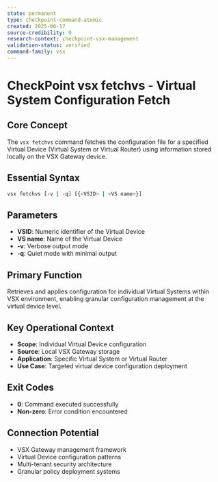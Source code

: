 ```yaml
---
state: permanent
type: checkpoint-command-atomic
created: 2025-06-17
source-credibility: 9
research-context: checkpoint-vsx-management
validation-status: verified
command-family: vsx
---
```


# CheckPoint vsx fetchvs - Virtual System Configuration Fetch

## Core Concept
The `vsx fetchvs` command fetches the configuration file for a specified Virtual Device (Virtual System or Virtual Router) using information stored locally on the VSX Gateway device.

## Essential Syntax
```bash
vsx fetchvs [-v | -q] [{<VSID> | <VS name>}]
```

## Parameters
- **VSID**: Numeric identifier of the Virtual Device
- **VS name**: Name of the Virtual Device
- **-v**: Verbose output mode
- **-q**: Quiet mode with minimal output

## Primary Function
Retrieves and applies configuration for individual Virtual Systems within VSX environment, enabling granular configuration management at the virtual device level.

## Key Operational Context
- **Scope**: Individual Virtual Device configuration
- **Source**: Local VSX Gateway storage
- **Application**: Specific Virtual System or Virtual Router
- **Use Case**: Targeted virtual device configuration deployment

## Exit Codes
- **0**: Command executed successfully
- **Non-zero**: Error condition encountered

## Connection Potential
- VSX Gateway management framework
- Virtual Device configuration patterns
- Multi-tenant security architecture
- Granular policy deployment systems